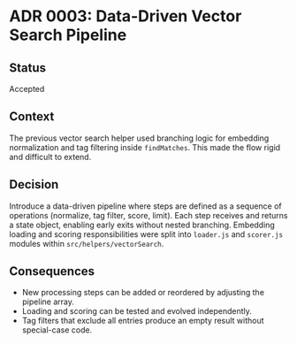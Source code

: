 # ADR 0003: Data-Driven Vector Search Pipeline

## Status

Accepted

## Context

The previous vector search helper used branching logic for embedding normalization and tag filtering inside `findMatches`. This made the flow rigid and difficult to extend.

## Decision

Introduce a data-driven pipeline where steps are defined as a sequence of operations (normalize, tag filter, score, limit). Each step receives and returns a state object, enabling early exits without nested branching. Embedding loading and scoring responsibilities were split into `loader.js` and `scorer.js` modules within `src/helpers/vectorSearch`.

## Consequences

- New processing steps can be added or reordered by adjusting the pipeline array.
- Loading and scoring can be tested and evolved independently.
- Tag filters that exclude all entries produce an empty result without special-case code.
